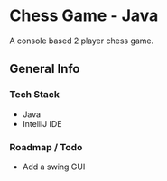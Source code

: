 # Chess Game - Java
A console based 2 player chess game.

## General Info

### Tech Stack
* Java
* IntelliJ IDE

### Roadmap / Todo

* Add a swing GUI